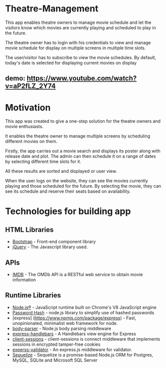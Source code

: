 # Theatre-Management
This app enables theatre owners to manage movie schedule and let the visitors know which movies are currently playing and scheduled to play in the future.

The theatre owner has to login with his credentials to view and manage movie schedule for display on multiple screens in multiple time slots.

The user/visitor has to subscribe to view the movie schedules. By default, today's date is selected for displaying current movies on display

## demo: https://www.youtube.com/watch?v=aP2fLZ_2Y74

# Motivation
This app was created to give a one-step solution for the theatre owners and movie enthusiasts. 

It enables the theatre owner to manage multiple screens by scheduling different movies on them.

Firstly, the app carries out a movie search and displays its poster along with release date and plot. The admin can then schedule it on a range of dates by selecting different time slots for it.

All these results are sorted and displayed or user view.

When the user logs on the website, they can see the movies currently playing and those scheduled for the future. By selecting the movie, they can see its schedule and reserve their seats based on availability.


# Technologies for building app

## HTML Libraries
* [Bootstrap](http://getbootstrap.com/) -  Front-end component library
* [jQuery](http://api.jquery.com/) - The Javascript library used.

## APIs
* [IMDB](http://www.omdbapi.com/) - The OMDb API is a RESTful web service to obtain movie information

## Runtime Libraries
* [Node.js®](https://nodejs.org/en/) - JavaScript runtime built on Chrome's V8 JavaScript engine
* [Password Hash](https://www.npmjs.com/package/password-hash) - node.js library to simplify use of hashed passwords
* [express] (https://www.npmjs.com/package/express) - Fast, unopinionated, minimalist web framework for node.
* [body-parser](https://www.npmjs.com/package/body-parser) - Node.js body parsing middleware
* [express-handlebars](https://www.npmjs.com/package/express-handlebars) - A Handlebars view engine for Express
* [client-sessions](https://www.npmjs.com/package/client-sessions) - client-sessions is connect middleware that implements sessions in encrypted tamper-free cookies
* [experss-validator](https://www.npmjs.com/package/express-validator) - An express.js middleware for validator.
* [Sequeilze](https://www.npmjs.com/package/sequelize) - Sequelize is a promise-based Node.js ORM for Postgres, MySQL, SQLite and Microsoft SQL Server


